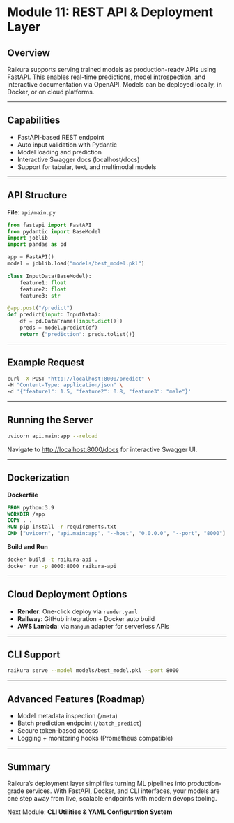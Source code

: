 # Module 11: REST API & Deployment Layer

## Overview

Raikura supports serving trained models as production-ready APIs using FastAPI. This enables real-time predictions, model introspection, and interactive documentation via OpenAPI. Models can be deployed locally, in Docker, or on cloud platforms.

---

## Capabilities

* FastAPI-based REST endpoint
* Auto input validation with Pydantic
* Model loading and prediction
* Interactive Swagger docs (localhost/docs)
* Support for tabular, text, and multimodal models

---

## API Structure

**File**: `api/main.py`

```python
from fastapi import FastAPI
from pydantic import BaseModel
import joblib
import pandas as pd

app = FastAPI()
model = joblib.load("models/best_model.pkl")

class InputData(BaseModel):
    feature1: float
    feature2: float
    feature3: str

@app.post("/predict")
def predict(input: InputData):
    df = pd.DataFrame([input.dict()])
    preds = model.predict(df)
    return {"prediction": preds.tolist()}
```

---

## Example Request

```bash
curl -X POST "http://localhost:8000/predict" \
-H "Content-Type: application/json" \
-d '{"feature1": 1.5, "feature2": 0.8, "feature3": "male"}'
```

---

## Running the Server

```bash
uvicorn api.main:app --reload
```

Navigate to [http://localhost:8000/docs](http://localhost:8000/docs) for interactive Swagger UI.

---

## Dockerization

**Dockerfile**

```dockerfile
FROM python:3.9
WORKDIR /app
COPY . .
RUN pip install -r requirements.txt
CMD ["uvicorn", "api.main:app", "--host", "0.0.0.0", "--port", "8000"]
```

**Build and Run**

```bash
docker build -t raikura-api .
docker run -p 8000:8000 raikura-api
```

---

## Cloud Deployment Options

* **Render**: One-click deploy via `render.yaml`
* **Railway**: GitHub integration + Docker auto build
* **AWS Lambda**: via `Mangum` adapter for serverless APIs

---

## CLI Support

```bash
raikura serve --model models/best_model.pkl --port 8000
```

---

## Advanced Features (Roadmap)

* Model metadata inspection (`/meta`)
* Batch prediction endpoint (`/batch_predict`)
* Secure token-based access
* Logging + monitoring hooks (Prometheus compatible)

---

## Summary

Raikura’s deployment layer simplifies turning ML pipelines into production-grade services. With FastAPI, Docker, and CLI interfaces, your models are one step away from live, scalable endpoints with modern devops tooling.

Next Module: **CLI Utilities & YAML Configuration System**
